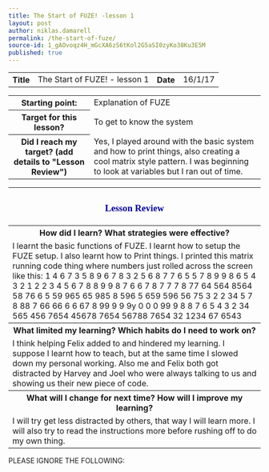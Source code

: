 ```yaml
---
title: The Start of FUZE! -lesson 1
layout: post
author: niklas.damarell
permalink: /the-start-of-fuze/
source-id: 1_gAOvoqz4H_mGcXA6zS6tKol2G5aSI0zyKo38Ku3E5M
published: true
---
```

<table>
  <tr>
    <th>Title</th>
    <td>The Start of FUZE! - lesson 1</td>
    <th>Date</th>
    <td>16/1/17</td>
  </tr>
</table>


<table>
  <tr>
    <th>Starting point:</th>
    <td>Explanation of FUZE</td>
  </tr>
  <tr>
    <th>Target for this lesson?</th>
    <td>To get to know the system</td>
  </tr>
  <tr>
    <th>Did I reach my target? 
(add details to "Lesson Review")</th>
    <td> Yes, I played around with the basic system and how to print things, also creating a cool matrix style pattern. I was beginning to look at variables but I ran out of time. </td>
  </tr>
</table>


<table>
  <tr>
  <th><h3><font face="Trebuchet MS" style="color:#000099;">Lesson Review </font></h3></th>
  </tr>
  <tr>
    <th>How did I learn? What strategies were effective? </th>
  </tr>
  <tr>
    <td>I learnt the basic functions of FUZE. I learnt how to setup the FUZE setup. I also learnt how to Print things. I printed this matrix running code thing where numbers just rolled across the screen like this: 1 4 6 7 3 5 8 9 6 7 8 3  2 5 6 8 7 7 6 5 5 7  8 9 9 8  6 5 4 3 2 1 2 2 3 4 5  6 7 8 8 9 9 8 7 6 6 7 8 7 7 7 8 77  64 564 8564 58 76 6 5 59 965 65 985 8 596 5 659 596 56 75 3 2 2 34 5 7 8 88 7  66 66 6 6 67  8 99 9 9 9y   0 0 0 99 9  8 8 7 6 5 4 3 2 34 565 456 7654 45678 7654 56788 7654 32 1234 67  6543</td>
  </tr>
  <tr>
    <th>What limited my learning? Which habits do I need to work on?</th>
  </tr>
  <tr>
    <td>I think helping Felix added to and hindered my learning. I suppose I learnt how to teach, but at the same time I slowed down my personal working. Also me and Felix both got distracted by Harvey and Joel who were always talking to us and showing us their new piece of code.</td>
  </tr>
  <tr>
    <th>What will I change for next time? How will I improve my learning?</th>
  </tr>
  <tr>
    <td>I will try get less distracted by others, that way I will learn more. I will also try to read the instructions more before rushing off to do my own thing. </td>
  </tr>
</table>

PLEASE IGNORE THE FOLLOWING:

<script async src="//pagead2.googlesyndication.com/pagead/js/adsbygoogle.js"></script>
<script>
  (adsbygoogle = window.adsbygoogle || []).push({
    google_ad_client: "ca-pub-2365401596200904",
    enable_page_level_ads: true
  });
</script>
